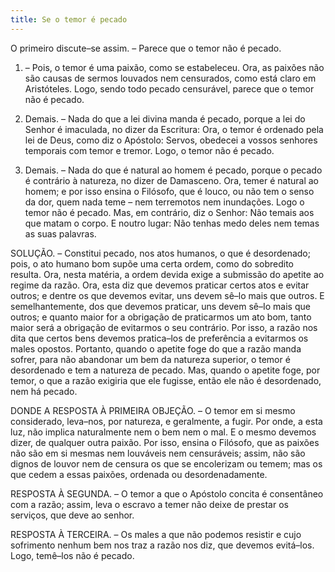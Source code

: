 ```yaml
---
title: Se o temor é pecado
---
```


O primeiro discute–se assim. – Parece que o temor não é pecado.  

1. – Pois, o temor é uma paixão, como se estabeleceu. Ora, as paixões não são causas de sermos louvados nem censurados, como está claro em Aristóteles. Logo, sendo todo pecado censurável, parece que o temor não é pecado.  

2. Demais. – Nada do que a lei divina manda é pecado, porque a lei do Senhor é imaculada, no dizer da Escritura: Ora, o temor é ordenado pela lei de Deus, como diz o Apóstolo: Servos, obedecei a vossos senhores temporais com temor e tremor. Logo, o temor não é pecado.  

3. Demais. – Nada do que é natural ao homem é pecado, porque o pecado é contrário à natureza, no dizer de Damasceno. Ora, temer é natural ao homem; e por isso ensina o Filósofo, que é louco, ou não tem o senso da dor, quem nada teme – nem terremotos nem inundações. Logo o temor não é pecado.  Mas, em contrário, diz o Senhor: Não temais aos que matam o corpo. E noutro lugar: Não tenhas medo deles nem temas as suas palavras.  

SOLUÇÃO. – Constitui pecado, nos atos humanos, o que é desordenado; pois, o ato humano bom supõe uma certa ordem, como do sobredito resulta. Ora, nesta matéria, a ordem devida exige a submissão do apetite ao regime da razão. Ora, esta diz que devemos praticar certos atos e evitar outros; e dentre os que devemos evitar, uns devem sê–lo mais que outros. E semelhantemente, dos que devemos praticar, uns devem sê–Io mais que outros; e quanto maior for a obrigação de praticarmos um ato bom, tanto maior será a obrigação de evitarmos o seu contrário. Por isso, a razão nos dita que certos bens devemos pratica–los de preferência a evitarmos os males opostos. Portanto, quando o apetite foge do que a razão manda sofrer, para não abandonar um bem da natureza superior, o temor é desordenado e tem a natureza de pecado. Mas, quando o apetite foge, por temor, o que a razão exigiria que ele fugisse, então ele não é desordenado, nem há pecado.  

DONDE A RESPOSTA À PRIMEIRA OBJEÇÃO. – O temor em si mesmo considerado, leva–nos, por natureza, e geralmente, a fugir. Por onde, a esta luz, não implica naturalmente nem o bem nem o mal. E o mesmo devemos dizer, de qualquer outra paixão. Por isso, ensina o Filósofo, que as paixões não são em si mesmas nem louváveis nem censuráveis; assim, não são dignos de louvor nem de censura os que se encolerizam ou temem; mas os que cedem a essas paixões, ordenada ou desordenadamente.  

RESPOSTA À SEGUNDA. – O temor a que o Apóstolo concita é consentâneo com a razão; assim, leva o escravo a temer não deixe de prestar os serviços, que deve ao senhor.  

RESPOSTA À TERCEIRA. – Os males a que não podemos resistir e cujo sofrimento nenhum bem nos traz a razão nos diz, que devemos evitá–los. Logo, temê–los não é pecado.